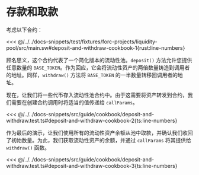 # 存款和取款

考虑以下合约：

<<< @/../../docs-snippets/test/fixtures/forc-projects/liquidity-pool/src/main.sw#deposit-and-withdraw-cookbook-1{rust:line-numbers}

顾名思义，这个合约代表了一个简化版本的流动性池。`deposit()` 方法允许您提供任意数量的 `BASE_TOKEN`。作为回应，它会将流动性资产的两倍数量铸造到调用者的地址。同样，`withdraw()` 方法将 `BASE_TOKEN` 的一半数量转移回调用者的地址。

现在，让我们将一些代币存入流动性池合约中。由于这需要将资产转发到合约，我们需要在创建合约调用时将适当的值传递给 `callParams`。

<<< @/../../docs-snippets/src/guide/cookbook/deposit-and-withdraw.test.ts#deposit-and-withdraw-cookbook-2{ts:line-numbers}

作为最后的演示，让我们使用所有的流动性资产余额从池中取款，并确认我们收回了初始数量。为此，我们获取流动性资产的余额，并通过 `callParams` 将其提供给 `withdraw()` 函数。

<<< @/../../docs-snippets/src/guide/cookbook/deposit-and-withdraw.test.ts#deposit-and-withdraw-cookbook-3{ts:line-numbers}
